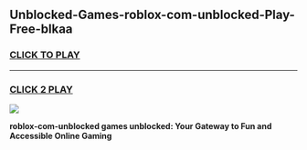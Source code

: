 
## Unblocked-Games-roblox-com-unblocked-Play-Free-blkaa
<h3>
<a href="https://premium76.site?title=roblox-com-unblocked&ref=20M">CLICK TO PLAY</a></h3>
<hr>

<h3>
<a href="https://premium76.site?title=roblox-com-unblocked&ref=20M">CLICK 2 PLAY</a>
  
</h3>

<a href="https://premium76.site?title=roblox-com-unblocked&ref=19M"><img src="https://clearcache.store/games.png"></a>


**roblox-com-unblocked games unblocked: Your Gateway to Fun and Accessible Online Gaming**
